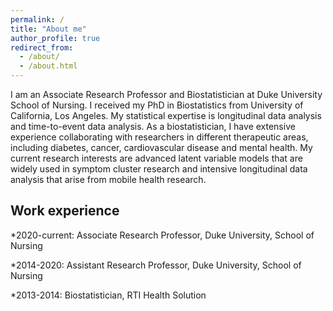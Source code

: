 ```yaml
---
permalink: /
title: "About me"
author_profile: true
redirect_from: 
  - /about/
  - /about.html
---
```


I am an Associate Research Professor and Biostatistician at Duke University School of Nursing. I received my PhD in Biostatistics from University of California, Los Angeles. My statistical expertise is longitudinal data analysis and time-to-event data analysis. As a biostatistician, I have extensive experience collaborating with researchers in different therapeutic areas, including diabetes, cancer, cardiovascular disease and mental health. My current research interests are advanced latent variable models that are widely used in symptom cluster research and intensive longitudinal data analysis that arise from mobile health research.

Work experience
-----
*2020-current: Associate Research Professor, Duke University, School of Nursing

*2014-2020: Assistant Research Professor, Duke University, School of Nursing

*2013-2014: Biostatistician, RTI Health Solution